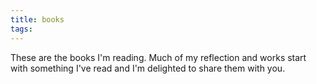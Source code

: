 ```yaml
---
title: books
tags:
---
```


These are the books I'm reading. Much of my reflection and works start with something I've read and I'm delighted to share them with you.